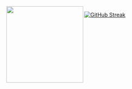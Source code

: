 





<img align="left" height=202 src="https://github-readme-streak-stats-git-main-davids-projects-ad77adcc.vercel.app/?user=RomulusMirauta&theme=radical"/>





<a href="https://git.io/streak-stats"><img src="https://streak-stats.demolab.com?user=RomulusMirauta&theme=dark" alt="GitHub Streak" /></a>












